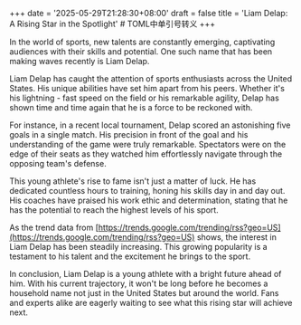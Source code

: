 +++
date = '2025-05-29T21:28:30+08:00'
draft = false
title = 'Liam Delap: A Rising Star in the Spotlight' # TOML中单引号转义
+++

In the world of sports, new talents are constantly emerging, captivating audiences with their skills and potential. One such name that has been making waves recently is Liam Delap. 

Liam Delap has caught the attention of sports enthusiasts across the United States. His unique abilities have set him apart from his peers. Whether it's his lightning - fast speed on the field or his remarkable agility, Delap has shown time and time again that he is a force to be reckoned with.

For instance, in a recent local tournament, Delap scored an astonishing five goals in a single match. His precision in front of the goal and his understanding of the game were truly remarkable. Spectators were on the edge of their seats as they watched him effortlessly navigate through the opposing team's defense.

This young athlete's rise to fame isn't just a matter of luck. He has dedicated countless hours to training, honing his skills day in and day out. His coaches have praised his work ethic and determination, stating that he has the potential to reach the highest levels of his sport.

As the trend data from [https://trends.google.com/trending/rss?geo=US](https://trends.google.com/trending/rss?geo=US) shows, the interest in Liam Delap has been steadily increasing. This growing popularity is a testament to his talent and the excitement he brings to the sport.

In conclusion, Liam Delap is a young athlete with a bright future ahead of him. With his current trajectory, it won't be long before he becomes a household name not just in the United States but around the world. Fans and experts alike are eagerly waiting to see what this rising star will achieve next.
